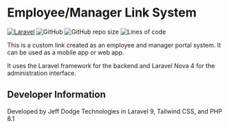 # Employee/Manager Link System
[![Laravel](https://github.com/jeffdodge/employee-portal/actions/workflows/laravel.yml/badge.svg)](https://github.com/jeffdodge/employee-portal/actions/workflows/laravel.yml)
![GitHub](https://img.shields.io/github/license/jeffdodge/employee-portal)
![GitHub repo size](https://img.shields.io/github/repo-size/jeffdodge/employee-portal)
![Lines of code](https://img.shields.io/tokei/lines/github/jeffdodge/employee-portal)

This is a custom link created as an employee and manager portal system.  It can be used as a mobile app or web app.

It uses the Laravel framework for the backend and Laravel Nova 4 for the administration interface.

## Developer Information

Developed by Jeff Dodge Technologies in Laravel 9, Tailwind CSS, and PHP 8.1
